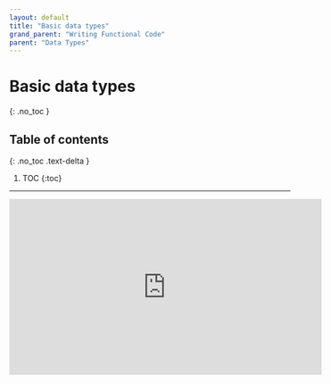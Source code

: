 ```yaml
---
layout: default
title: "Basic data types"
grand_parent: "Writing Functional Code"
parent: "Data Types"
---
```


# Basic data types
{: .no_toc }

## Table of contents
{: .no_toc .text-delta }

1. TOC
{:toc}

---


<iframe width="560" height="315" src="https://www.youtube-nocookie.com/embed/HgZlpEoC2LI?si=oW_3VOwmavBhNps3" title="YouTube video player" frameborder="0" allow="accelerometer; autoplay; clipboard-write; encrypted-media; gyroscope; picture-in-picture; web-share" allowfullscreen></iframe>
